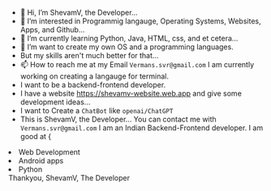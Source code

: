 - 👋 Hi, I’m ShevamV, the Developer...
- 👀 I’m interested in Programmig langauge, Operating  Systems, Websites, Apps, and Github...
- 🌱 I’m currently learning Python, Java, HTML, css, and et cetera...
- 💞️ I’m want to create my own OS and a programming languages. 
- But my skills aren't much better for that...
- 📫 How to reach me at my Email ```Vermans.svr@gmail.com```
I am currently working on creating a langauge for terminal.
- I want to be a backend-frontend developer.
- I have a website https://shevamv-website.web.app and give some development ideas...
- I want to Create a ```ChatBot``` like ```openai/ChatGPT```
- This is ShevamV, the Developer...
You can contact me with ```Vermans.svr@gmail.com```
I am an Indian Backend-Frontend developer.
I am good at {
<li> Web Development </li>
<li> Android apps </li>
<li> Python </li>
                            Thankyou, 
                                     ShevamV, The Developer
